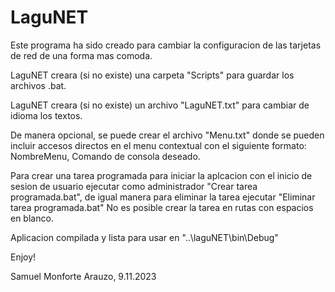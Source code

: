 # LaguNET

Este programa ha sido creado para cambiar la configuracion de las tarjetas de red de una forma mas comoda.

LaguNET creara (si no existe) una carpeta "Scripts" para guardar los archivos .bat.

LaguNET creara (si no existe) un archivo "LaguNET.txt" para cambiar de idioma los textos.

De manera opcional, se puede crear el archivo "Menu.txt" donde se pueden incluir accesos directos en el menu contextual con el siguiente formato:
NombreMenu, Comando de consola deseado.

Para crear una tarea programada para iniciar la aplcacion con el inicio de sesion de usuario ejecutar como administrador "Crear tarea programada.bat",
de igual manera para eliminar la tarea ejecutar "Eliminar tarea programada.bat"
No es posible crear la tarea en rutas con espacios en blanco.

Aplicacion compilada y lista para usar en "..\laguNET\bin\Debug"

Enjoy!


Samuel Monforte Arauzo, 9.11.2023
